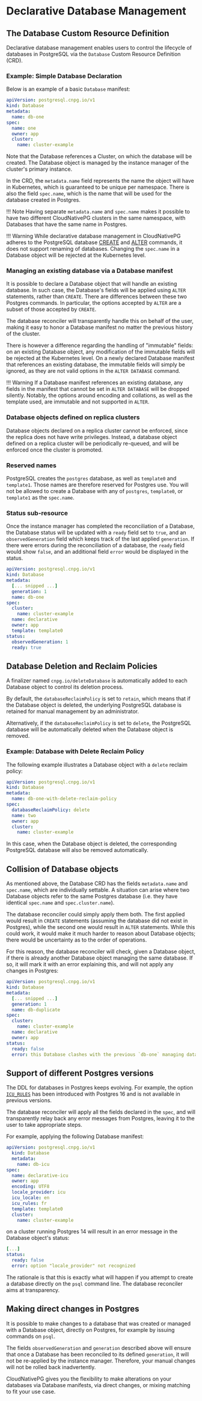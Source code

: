 # Declarative Database Management

## The Database Custom Resource Definition

Declarative database management enables users to control the lifecycle of
databases in PostgreSQL via the `Database` Custom Resource Definition (CRD).

### Example: Simple Database Declaration

Below is an example of a basic `Database` manifest:

```yaml
apiVersion: postgresql.cnpg.io/v1
kind: Database
metadata:
  name: db-one
spec:
  name: one
  owner: app
  cluster:
    name: cluster-example
```

Note that the Database references a Cluster, on which the database will be
created.
The Database object is managed by the instance manager of the cluster's
primary instance.

In the CRD, the `metadata.name` field represents the name the object
will have in Kubernetes, which is guaranteed to be unique per namespace.
There is also the field `spec.name`, which is the name that will be used for
the database created in Postgres.

!!! Note
    Having separate `metadata.name` and `spec.name` makes it possible to have
    two different CloudNativePG clusters in the same namespace, with Databases
    that have the same name in Postgres.

!!! Warning
    While declarative database management in CloudNativePG adheres to the
    PostgreSQL database
    [CREATE](https://www.postgresql.org/docs/current/sql-createdatabase.html)
    and [ALTER](https://www.postgresql.org/docs/current/sql-alterdatabase.html)
    commands, it does not support renaming of databases. Changing the
    `spec.name` in a Database object will be rejected at the Kubernetes level.

### Managing an existing database via a Database manifest

It is possible to declare a Database object that will handle an existing
database. In such case, the Database's fields will be applied using `ALTER`
statements, rather than `CREATE`. There are differences between these two
Postgres commands. In particular, the options accepted by `ALTER` are a subset
of those accepted by `CREATE`.

The database reconciler will transparently handle this on behalf of the user,
making it easy to honor a Database manifest no matter the previous history
of the cluster.

There is however a difference regarding the handling of "immutable" fields: on an
existing Database object, any modification of the immutable fields will
be rejected at the Kubernetes level.
On a newly declared Database manifest that references an existing database, the
immutable fields will simply be ignored, as they are not valid options in the
`ALTER DATABASE` command.

!!! Warning
    If a Database manifest references an existing database, any fields in the
    manifest that cannot be set in `ALTER DATABASE` will be dropped silently.
    Notably, the options around encoding and collations, as well as the template
    used, are immutable and not supported in `ALTER`.

### Database objects defined on  replica clusters

Database objects declared on a replica cluster cannot be enforced, since the
replica does not have write privileges.
Instead, a database object defined on a replica cluster will be periodically
re-queued, and will be enforced once the cluster is promoted.

### Reserved names

PostgreSQL creates the `postgres` database, as well as `template0` and
`template1`. Those names are therefore reserved for Postgres use. You will not
be allowed to create a Database with any of `postgres`, `template0`, or
`template1` as the `spec.name`.

### Status sub-resource

Once the instance manager has completed the reconciliation of a Database,
the Database status will be updated with a `ready` field set to `true`, and an
`observedGeneration` field which keeps track of the last applied `generation`.
If there were errors during the reconciliation of a database, the `ready` field
would show `false`, and an additional field `error` would be displayed in the
status.

```yaml
apiVersion: postgresql.cnpg.io/v1
kind: Database
metadata:
  [... snipped ...]
  generation: 1
  name: db-one
spec:
  cluster:
    name: cluster-example
  name: declarative
  owner: app
  template: template0
status:
  observedGeneration: 1
  ready: true
```

## Database Deletion and Reclaim Policies

A finalizer named `cnpg.io/deleteDatabase` is automatically added
to each Database object to control its deletion process.

By default, the `databaseReclaimPolicy` is set to `retain`, which means
that if the Database object is deleted, the underlying PostgreSQL database
is retained for manual management by an administrator.

Alternatively, if the `databaseReclaimPolicy` is set to `delete`,
the PostgreSQL database will be automatically deleted when the Database
object is removed.

### Example: Database with Delete Reclaim Policy

The following example illustrates a Database object with a `delete`
reclaim policy:

```yaml
apiVersion: postgresql.cnpg.io/v1
kind: Database
metadata:
  name: db-one-with-delete-reclaim-policy
spec:
  databaseReclaimPolicy: delete
  name: two
  owner: app
  cluster:
    name: cluster-example
```

In this case, when the Database object is deleted, the corresponding PostgreSQL
database will also be removed automatically.

## Collision of Database objects

As mentioned above, the Database CRD has the fields `metadata.name` and
`spec.name`, which are individually settable. A situation can arise where two
Database objects refer to the same Postgres database (i.e. they have
identical `spec.name` and `spec.cluster.name`).

The database reconciler could simply apply them both. The first applied would
result in `CREATE` statements (assuming the database did not exist in Postgres),
while the second one would result in `ALTER` statements.
While this could work, it would make it much harder to reason about Database
objects; there would be uncertainty as to the order of operations.

For this reason, the database reconciler will check, given a Database object,
if there is already another Database object managing the same database.
If so, it will mark it with an error explaining this, and will not apply any
changes in Postgres:

```yaml
apiVersion: postgresql.cnpg.io/v1
kind: Database
metadata:
  [... snipped ...]
  generation: 1
  name: db-duplicate
spec:
  cluster:
    name: cluster-example
  name: declarative
  owner: app
status:
  ready: false
  error: this Database clashes with the previous `db-one` managing database `declarative`
```

## Support of different Postgres versions

The DDL for databases in Postgres keeps evolving. For example, the option
[`ICU_RULES`](https://www.postgresql.org/docs/16/sql-createdatabase.html) has
been introduced with Postgres 16 and is not available in previous versions.

The database reconciler will apply all the fields declared in the `spec`, and
will transparently relay back any error messages from Postgres, leaving it to
the user to take appropriate steps.

For example, applying the following Database manifest:

```yaml
apiVersion: postgresql.cnpg.io/v1
  kind: Database
  metadata:
    name: db-icu
spec:
  name: declarative-icu
  owner: app
  encoding: UTF8
  locale_provider: icu
  icu_locale: en
  icu_rules: fr
  template: template0
  cluster:
    name: cluster-example
```

on a cluster running Postgres 14 will result in an error message in the
Database object's status:

```yaml
[...]
status:
  ready: false
  error: option "locale_provider" not recognized
```

The rationale is that this is exactly what will happen if you attempt to create
a database directly on the `psql` command line. The database reconciler aims
at transparency.

## Making direct changes in Postgres

It is possible to make changes to a database that was created or managed with a
Database object, directly on Postgres, for example by issuing commands on
`psql`.

The fields `observedGeneration` and `generation` described above will ensure
that once a Database has been reconciled to its defined `generation`, it will
not be re-applied by the instance manager. Therefore, your manual changes will
not be rolled back inadvertently.

CloudNativePG gives you the flexibility to make alterations on your databases
via Database manifests, via direct changes, or mixing matching to fit your
use case.
